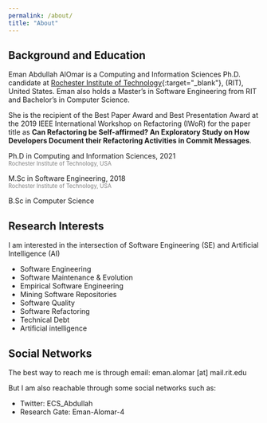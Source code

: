 ```yaml
---
permalink: /about/
title: "About"
---
```



## Background and Education

Eman Abdullah AlOmar is a Computing and Information Sciences Ph.D. candidate at [Rochester Institute of Technology](https://www.rit.edu/){:target="_blank"}, (RIT), United States. 
Eman also holds a Master’s in Software Engineering from RIT and Bachelor’s in Computer Science.

She is the recipient of the Best Paper Award and Best Presentation Award at the 2019 IEEE International Workshop on Refactoring (IWoR) 
for the paper title as **Can Refactoring be Self-affirmed? An Exploratory Study on How Developers Document their Refactoring Activities in Commit Messages**.

<i class="fa fa-graduation-cap"></i> Ph.D in Computing and Information Sciences, 2021
<br> <span style="color:gray; font-size:.8em;"> Rochester Institute of Technology, USA </span>

<i class="fa fa-graduation-cap"></i> M.Sc in Software Engineering, 2018
<br> <span style="color:gray; font-size:.8em;"> Rochester Institute of Technology, USA </span>

<i class="fa fa-graduation-cap"></i> B.Sc in Computer Science
<br> <span style="color:gray; font-size:.8em;"> </span>

## Research Interests

I am interested in the intersection of Software Engineering (SE) and Artificial Intelligence (AI)

- Software Engineering
- Software Maintenance & Evolution
- Empirical Software Engineering
- Mining Software Repositories
- Software Quality
- Software Refactoring
- Technical Debt
- Artificial intelligence



## Social Networks

The best way to reach me is through email: eman.alomar [at] mail.rit.edu
  
But I am also reachable through some social networks such as:
- Twitter: ECS_Abdullah 
- Research Gate: Eman-Alomar-4



